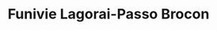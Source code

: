 ---
name: Lagorai
title: Funivie Lagorai-Passo Brocon
region: Trentino-Alto Adige
country: Italy
group: Valsugana Panarotta-Passo Brocon
---